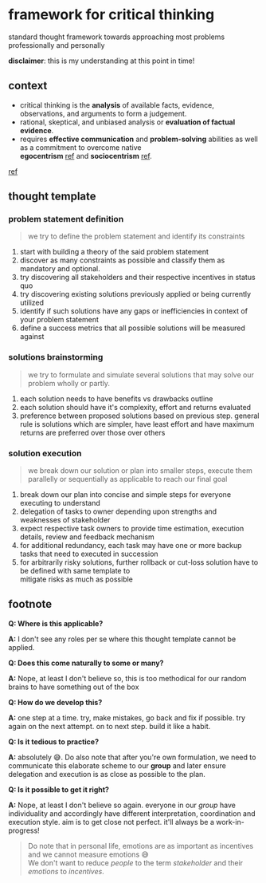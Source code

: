 # framework for critical thinking

standard thought framework towards approaching most problems professionally and personally

**disclaimer**: this is my understanding at this point in time!

## context
- critical thinking is the **analysis** of available facts, evidence, observations, and arguments to form a judgement.
- rational, skeptical, and unbiased analysis or **evaluation of factual evidence**.
- requires **effective communication** and **problem-solving** abilities as well as a commitment to overcome native   
  **egocentrism** [ref](https://en.wikipedia.org/wiki/Egocentrism) and **sociocentrism** [ref](https://en.wikipedia.org/wiki/Ethnocentrism).

[ref](https://en.wikipedia.org/wiki/Critical_thinking)

## thought template

### problem statement definition
> we try to define the problem statement and identify its constraints

1. start with building a theory of the said problem statement
2. discover as many constraints as possible and classify them as mandatory and optional.
3. try discovering all stakeholders and their respective incentives in status quo
4. try discovering existing solutions previously applied or being currently utilized
5. identify if such solutions have any gaps or inefficiencies in context of your problem statement
6. define a success metrics that all possible solutions will be measured against

### solutions brainstorming
> we try to formulate and simulate several solutions that may solve our problem wholly or partly.

1. each solution needs to have benefits vs drawbacks outline
2. each solution should have it's complexity, effort and returns evaluated
3. preference between proposed solutions based on previous step. general rule is solutions which are simpler, have least effort and have maximum returns are preferred over those over others

### solution execution
> we break down our solution or plan into smaller steps, execute them parallelly or sequentially as applicable to reach our final goal

1. break down our plan into concise and simple steps for everyone executing to understand
2. delegation of tasks to owner depending upon strengths and weaknesses of stakeholder
3. expect respective task owners to provide time estimation, execution details, review and feedback mechanism
4. for additional redundancy, each task may have one or more backup tasks that need to executed in succession
5. for arbitrarily risky solutions, further rollback or cut-loss solution have to be defined with same template to   
   mitigate risks as much as possible

## footnote
**Q: Where is this applicable?**

**A:** I don't see any roles per se where this thought template cannot be applied.

**Q: Does this come naturally to some or many?**

**A:** Nope, at least I don't believe so, this is too methodical for our random brains to have something out of the box

**Q: How do we develop this?**

**A:** one step at a time. try, make mistakes, go back and fix if possible. try again on the next attempt. on to next step. build it like a habit.

**Q: Is it tedious to practice?**

**A:** absolutely 😅. Do also note that after you're own formulation, we need to communicate this elaborate scheme to our **group** and later ensure delegation and execution is as close as possible to the plan.

**Q: Is it possible to get it right?**

**A:** Nope, at least I don't believe so again. everyone in our *group* have individuality and accordingly have different interpretation, coordination and execution style. aim is to get close not perfect. it'll always be a work-in-progress!

> Do note that in personal life, emotions are as important as incentives and we cannot measure emotions 😅  
We don't want to reduce *people* to the term *stakeholder* and their *emotions* to *incentives*.